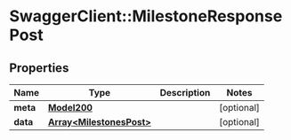 # SwaggerClient::MilestoneResponsePost

## Properties
Name | Type | Description | Notes
------------ | ------------- | ------------- | -------------
**meta** | [**Model200**](Model200.md) |  | [optional] 
**data** | [**Array&lt;MilestonesPost&gt;**](MilestonesPost.md) |  | [optional] 

